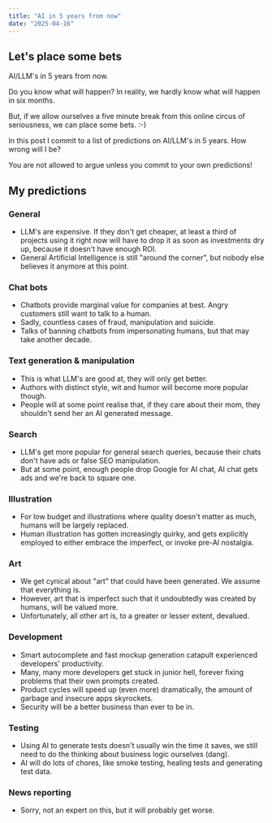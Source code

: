 ```yaml
---
title: "AI in 5 years from now"
date: "2025-04-16"
---
```


## Let's place some bets

AI/LLM's in 5 years from now.

Do you know what will happen? In reality, we hardly know what will happen in six months.

But, if we allow ourselves a five minute break from this online circus of seriousness, we can place some bets. :-)

In this post I commit to a list of predictions on AI/LLM's in 5 years. How wrong will I be?

You are not allowed to argue unless you commit to your own predictions!

## My predictions

### General

- LLM's are expensive. If they don't get cheaper, at least a third of projects using it right now will have to drop it as soon as investments dry up, because it doesn't have enough ROI.
- General Artificial Intelligence is still "around the corner", but nobody else believes it anymore at this point.

### Chat bots

- Chatbots provide marginal value for companies at best. Angry customers still want to talk to a human.
- Sadly, countless cases of fraud, manipulation and suicide.
- Talks of banning chatbots from impersonating humans, but that may take another decade.

### Text generation & manipulation

- This is what LLM's are good at, they will only get better.
- Authors with distinct style, wit and humor will become more popular though.
- People will at some point realise that, if they care about their mom, they shouldn't send her an AI generated message.

### Search

- LLM's get more popular for general search queries, because their chats don't have ads or false SEO manipulation.
- But at some point, enough people drop Google for AI chat, AI chat gets ads and we're back to square one.

### Illustration

- For low budget and illustrations where quality doesn't matter as much, humans will be largely replaced.
- Human illustration has gotten increasingly quirky, and gets explicitly employed to either embrace the imperfect, or invoke pre-AI nostalgia.

### Art

- We get cynical about "art" that could have been generated. We assume that everything is.
- However, art that is imperfect such that it undoubtedly was created by humans, will be valued more.
- Unfortunately, all other art is, to a greater or lesser extent, devalued.

### Development

- Smart autocomplete and fast mockup generation catapult experienced developers' productivity.
- Many, many more developers get stuck in junior hell, forever fixing problems that their own prompts created.
- Product cycles will speed up (even more) dramatically, the amount of garbage and insecure apps skyrockets.
- Security will be a better business than ever to be in.

### Testing

- Using AI to generate tests doesn't usually win the time it saves, we still need to do the thinking about business logic ourselves (dang).
- AI will do lots of chores, like smoke testing, healing tests and generating test data.

### News reporting

- Sorry, not an expert on this, but it will probably get worse.
